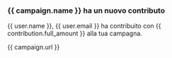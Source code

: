 ### {{ campaign.name }} ha un nuovo contributo

{{ user.name }}, {{ user.email }} ha contribuito con {{ contribution.full_amount }} alla tua campagna.

{{ campaign.url }}
